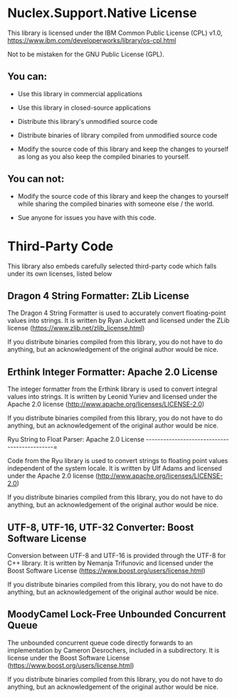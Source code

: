 Nuclex.Support.Native License
=============================

This library is licensed under the IBM Common Public License (CPL) v1.0,
https://www.ibm.com/developerworks/library/os-cpl.html

Not to be mistaken for the GNU Public License (GPL).

You can:
--------

- Use this library in commercial applications
- Use this library in closed-source applications

- Distribute this library's unmodified source code
- Distribute binaries of library compiled from unmodified source code

- Modify the source code of this library and keep the changes to yourself
  as long as you also keep the compiled binaries to yourself.

You can not:
------------

- Modify the source code of this library and keep the changes to yourself
  while sharing the compiled binaries with someone else / the world.

- Sue anyone for issues you have with this code. 


Third-Party Code
================

This library also embeds carefully selected third-party code which falls
under its own licenses, listed below


Dragon 4 String Formatter: ZLib License
---------------------------------------

The Dragon 4 String Formatter is used to accurately convert floating-point
values into strings. It is written by Ryan Juckett and licensed under
the ZLib license (https://www.zlib.net/zlib_license.html)

If you distribute binaries compiled from this library, you do not have to
do anything, but an acknowledgement of the original author would be nice.


Erthink Integer Formatter: Apache 2.0 License
---------------------------------------------

The integer formatter from the Erthink library is used to convert integral
values into strings. It is written by Leonid Yuriev and licensed under
the Apache 2.0 license (http://www.apache.org/licenses/LICENSE-2.0)

If you distribute binaries compiled from this library, you do not have to
do anything, but an acknowledgement of the original author would be nice.


Ryu String to Float Parser: Apache 2.0 License
---------------------------------------------=

Code from the Ryu library is used to convert strings to floating point values
independent of the system locale. It is written by Ulf Adams and licensed under
the Apache 2.0 license (http://www.apache.org/licenses/LICENSE-2.0)

If you distribute binaries compiled from this library, you do not have to
do anything, but an acknowledgement of the original author would be nice.


UTF-8, UTF-16, UTF-32 Converter: Boost Software License
-------------------------------------------------------

Conversion between UTF-8 and UTF-16 is provided through the UTF-8 for C++
library. It is written by Nemanja Trifunovic and licensed under the
Boost Software License (https://www.boost.org/users/license.html)

If you distribute binaries compiled from this library, you do not have to
do anything, but an acknowledgement of the original author would be nice.


MoodyCamel Lock-Free Unbounded Concurrent Queue
-----------------------------------------------

The unbounded concurrent queue code directly forwards to an implementation
by Cameron Desrochers, included in a subdirectory. It is license under
the Boost Software License (https://www.boost.org/users/license.html)

If you distribute binaries compiled from this library, you do not have to
do anything, but an acknowledgement of the original author would be nice.
